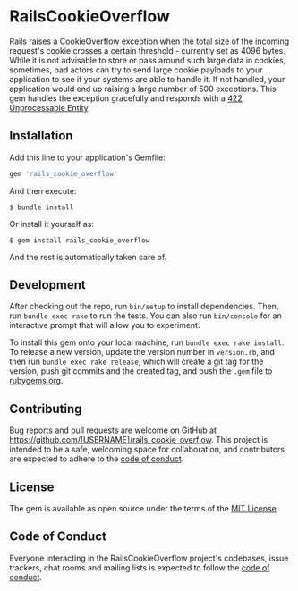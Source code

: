 # RailsCookieOverflow

Rails raises a CookieOverflow exception when the total size of the incoming request's cookie crosses a certain threshold - currently set as 4096 bytes. While it is not advisable to store or pass around such large data in cookies, sometimes, bad actors can try to send large cookie payloads to your application to see if your systems are able to handle it. If not handled, your application would end up raising a large number of 500 exceptions. This gem handles the exception gracefully and responds with a [422 Unprocessable Entity](https://developer.mozilla.org/en-US/docs/Web/HTTP/Status/422).

## Installation

Add this line to your application's Gemfile:

```ruby
gem 'rails_cookie_overflow'
```

And then execute:

    $ bundle install

Or install it yourself as:

    $ gem install rails_cookie_overflow

And the rest is automatically taken care of.

## Development

After checking out the repo, run `bin/setup` to install dependencies. Then, run `bundle exec rake` to run the tests. You can also run `bin/console` for an interactive prompt that will allow you to experiment.

To install this gem onto your local machine, run `bundle exec rake install`. To release a new version, update the version number in `version.rb`, and then run `bundle exec rake release`, which will create a git tag for the version, push git commits and the created tag, and push the `.gem` file to [rubygems.org](https://rubygems.org).

## Contributing

Bug reports and pull requests are welcome on GitHub at https://github.com/[USERNAME]/rails_cookie_overflow. This project is intended to be a safe, welcoming space for collaboration, and contributors are expected to adhere to the [code of conduct](https://github.com/[USERNAME]/rails_cookie_overflow/blob/master/CODE_OF_CONDUCT.md).

## License

The gem is available as open source under the terms of the [MIT License](https://opensource.org/licenses/MIT).

## Code of Conduct

Everyone interacting in the RailsCookieOverflow project's codebases, issue trackers, chat rooms and mailing lists is expected to follow the [code of conduct](https://github.com/[USERNAME]/rails_cookie_overflow/blob/master/CODE_OF_CONDUCT.md).
